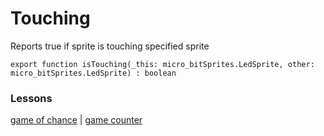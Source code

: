 # Touching

Reports true if sprite is touching specified sprite

```
export function isTouching(_this: micro_bitSprites.LedSprite, other: micro_bitSprites.LedSprite) : boolean
```

### Lessons

[game of chance](/lessons/game-of-chance) | [game counter](/lessons/game-counter)

